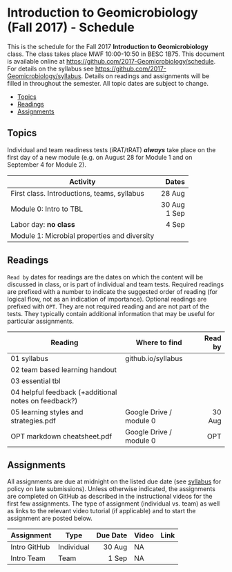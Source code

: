 # Introduction to Geomicrobiology (Fall 2017) - Schedule

This is the schedule for the Fall 2017 **Introduction to Geomicrobiology** class. The class takes place MWF 10:00-10:50 in BESC 1B75. This document is available online at https://github.com/2017-Geomicrobiology/schedule. For details on the syllabus see https://github.com/2017-Geomicrobiology/syllabus. Details on readings and assignments will be filled in throughout the semester. All topic dates are subject to change.

 - [Topics](#topics)
 - [Readings](#readings)
 - [Assignments](#assignments)

## Topics

Individual and team readiness tests (iRAT/tRAT) ***always*** take place on the first day of a new module (e.g. on August 28 for Module 1 and on September 4 for Module 2).

Activity                                    |             Dates
--------------------------------------------|-----------------:
First class. Introductions, teams, syllabus |            28 Aug
Module 0: Intro to TBL                      | 30 Aug <br> 1 Sep
Labor day: **no class**                     |             4 Sep
Module 1: Microbial properties and diversity|

## Readings

`Read by` dates for readings are the dates on which the content will be discussed in class, or is part of individual and team tests. Required readings are prefixed with a number to indicate the suggested order of reading (for logical flow, not as an indication of importance). Optional readings are prefixed with `OPT`. They are not required reading and are not part of the tests. They typically contain additional information that may be useful for particular assignments.

Reading                                              | Where to find           | Read by
-----------------------------------------------------|-------------------------|-------:
01 syllabus                                          | github.io/syllabus      |
02 team based learning handout                       |                         |
03 essential tbl                                     |                         |
04 helpful feedback (+additional notes on feedback?) |                         |
05 learning styles and strategies.pdf                | Google Drive / module 0 |  30 Aug
OPT markdown cheatsheet.pdf                          | Google Drive / module 0 |     OPT


## Assignments

All assignments are due at midnight on the listed due date (see [syllabus](https://github.com/2017-Geomicrobiology/syllabus) for policy on late submissions). Unless otherwise indicated, the assignments are completed on GitHub as described in the instructional videos for the first few assignments. The type of assignment (individual vs. team) as well as links to the relevant video tutorial (if applicable) and to start the assignment are posted below.

Assignment   | Type       | Due Date | Video | Link
-------------|------------|---------:|-------|-----
Intro GitHub | Individual |   30 Aug | NA    |
Intro Team   | Team       |    1 Sep | NA    |
